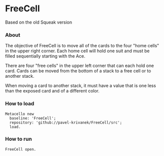 # FreeCell
Based on the old Squeak version

### About

The objective of FreeCell is to move all of the cards to the four "home cells" in the upper right corner. Each home cell will hold one suit and must be filled sequentially starting with the Ace.

There are four "free cells" in the upper left corner that can each hold one card. Cards can be moved from the bottom of a stack to a free cell or to another stack.

When moving a card to another stack, it must have a value that is one less than the exposed card and of a different color.

### How to load

```
Metacello new
  baseline: 'FreeCell';
  repository: 'github://pavel-krivanek/FreeCell/src';
  load.
```

### How to run

```
FreeCell open.
```
